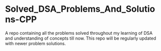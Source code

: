 # Solved_DSA_Problems_And_Solutions-CPP
 A repo containing all the problems solved throughout my learning of DSA and understanding of concepts till now. This repo will be regularly updated with newer problem solutions.
